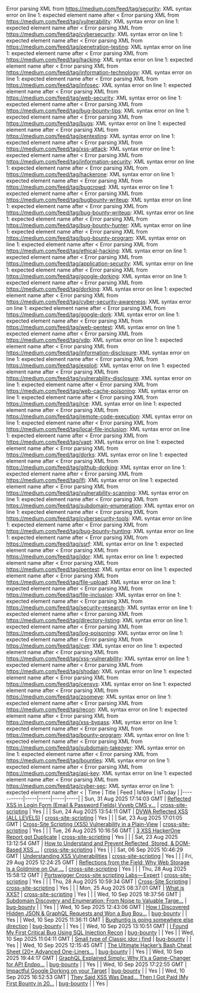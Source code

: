 Error parsing XML from https://medium.com/feed/tag/security: XML syntax error on line 1: expected element name after <
Error parsing XML from https://medium.com/feed/tag/vulnerability: XML syntax error on line 1: expected element name after <
Error parsing XML from https://medium.com/feed/tag/cybersecurity: XML syntax error on line 1: expected element name after <
Error parsing XML from https://medium.com/feed/tag/penetration-testing: XML syntax error on line 1: expected element name after <
Error parsing XML from https://medium.com/feed/tag/hacking: XML syntax error on line 1: expected element name after <
Error parsing XML from https://medium.com/feed/tag/information-technology: XML syntax error on line 1: expected element name after <
Error parsing XML from https://medium.com/feed/tag/infosec: XML syntax error on line 1: expected element name after <
Error parsing XML from https://medium.com/feed/tag/web-security: XML syntax error on line 1: expected element name after <
Error parsing XML from https://medium.com/feed/tag/bug-bounty-tips: XML syntax error on line 1: expected element name after <
Error parsing XML from https://medium.com/feed/tag/bugs: XML syntax error on line 1: expected element name after <
Error parsing XML from https://medium.com/feed/tag/pentesting: XML syntax error on line 1: expected element name after <
Error parsing XML from https://medium.com/feed/tag/xss-attack: XML syntax error on line 1: expected element name after <
Error parsing XML from https://medium.com/feed/tag/information-security: XML syntax error on line 1: expected element name after <
Error parsing XML from https://medium.com/feed/tag/hackerone: XML syntax error on line 1: expected element name after <
Error parsing XML from https://medium.com/feed/tag/bugcrowd: XML syntax error on line 1: expected element name after <
Error parsing XML from https://medium.com/feed/tag/bugbounty-writeup: XML syntax error on line 1: expected element name after <
Error parsing XML from https://medium.com/feed/tag/bug-bounty-writeup: XML syntax error on line 1: expected element name after <
Error parsing XML from https://medium.com/feed/tag/bug-bounty-hunter: XML syntax error on line 1: expected element name after <
Error parsing XML from https://medium.com/feed/tag/bug-bounty-program: XML syntax error on line 1: expected element name after <
Error parsing XML from https://medium.com/feed/tag/ethical-hacking: XML syntax error on line 1: expected element name after <
Error parsing XML from https://medium.com/feed/tag/application-security: XML syntax error on line 1: expected element name after <
Error parsing XML from https://medium.com/feed/tag/google-dorking: XML syntax error on line 1: expected element name after <
Error parsing XML from https://medium.com/feed/tag/dorking: XML syntax error on line 1: expected element name after <
Error parsing XML from https://medium.com/feed/tag/cyber-security-awareness: XML syntax error on line 1: expected element name after <
Error parsing XML from https://medium.com/feed/tag/google-dork: XML syntax error on line 1: expected element name after <
Error parsing XML from https://medium.com/feed/tag/web-pentest: XML syntax error on line 1: expected element name after <
Error parsing XML from https://medium.com/feed/tag/vdp: XML syntax error on line 1: expected element name after <
Error parsing XML from https://medium.com/feed/tag/information-disclosure: XML syntax error on line 1: expected element name after <
Error parsing XML from https://medium.com/feed/tag/exploit: XML syntax error on line 1: expected element name after <
Error parsing XML from https://medium.com/feed/tag/vulnerability-disclosure: XML syntax error on line 1: expected element name after <
Error parsing XML from https://medium.com/feed/tag/web-cache-poisoning: XML syntax error on line 1: expected element name after <
Error parsing XML from https://medium.com/feed/tag/rce: XML syntax error on line 1: expected element name after <
Error parsing XML from https://medium.com/feed/tag/remote-code-execution: XML syntax error on line 1: expected element name after <
Error parsing XML from https://medium.com/feed/tag/local-file-inclusion: XML syntax error on line 1: expected element name after <
Error parsing XML from https://medium.com/feed/tag/vapt: XML syntax error on line 1: expected element name after <
Error parsing XML from https://medium.com/feed/tag/dorks: XML syntax error on line 1: expected element name after <
Error parsing XML from https://medium.com/feed/tag/github-dorking: XML syntax error on line 1: expected element name after <
Error parsing XML from https://medium.com/feed/tag/lfi: XML syntax error on line 1: expected element name after <
Error parsing XML from https://medium.com/feed/tag/vulnerability-scanning: XML syntax error on line 1: expected element name after <
Error parsing XML from https://medium.com/feed/tag/subdomain-enumeration: XML syntax error on line 1: expected element name after <
Error parsing XML from https://medium.com/feed/tag/cybersecurity-tools: XML syntax error on line 1: expected element name after <
Error parsing XML from https://medium.com/feed/tag/bug-bounty-hunting: XML syntax error on line 1: expected element name after <
Error parsing XML from https://medium.com/feed/tag/ssrf: XML syntax error on line 1: expected element name after <
Error parsing XML from https://medium.com/feed/tag/idor: XML syntax error on line 1: expected element name after <
Error parsing XML from https://medium.com/feed/tag/pentest: XML syntax error on line 1: expected element name after <
Error parsing XML from https://medium.com/feed/tag/file-upload: XML syntax error on line 1: expected element name after <
Error parsing XML from https://medium.com/feed/tag/file-inclusion: XML syntax error on line 1: expected element name after <
Error parsing XML from https://medium.com/feed/tag/security-research: XML syntax error on line 1: expected element name after <
Error parsing XML from https://medium.com/feed/tag/directory-listing: XML syntax error on line 1: expected element name after <
Error parsing XML from https://medium.com/feed/tag/log-poisoning: XML syntax error on line 1: expected element name after <
Error parsing XML from https://medium.com/feed/tag/cve: XML syntax error on line 1: expected element name after <
Error parsing XML from https://medium.com/feed/tag/xss-vulnerability: XML syntax error on line 1: expected element name after <
Error parsing XML from https://medium.com/feed/tag/shodan: XML syntax error on line 1: expected element name after <
Error parsing XML from https://medium.com/feed/tag/censys: XML syntax error on line 1: expected element name after <
Error parsing XML from https://medium.com/feed/tag/zoomeye: XML syntax error on line 1: expected element name after <
Error parsing XML from https://medium.com/feed/tag/recon: XML syntax error on line 1: expected element name after <
Error parsing XML from https://medium.com/feed/tag/xss-bypass: XML syntax error on line 1: expected element name after <
Error parsing XML from https://medium.com/feed/tag/bounty-program: XML syntax error on line 1: expected element name after <
Error parsing XML from https://medium.com/feed/tag/subdomain-takeover: XML syntax error on line 1: expected element name after <
Error parsing XML from https://medium.com/feed/tag/bounties: XML syntax error on line 1: expected element name after <
Error parsing XML from https://medium.com/feed/tag/api-key: XML syntax error on line 1: expected element name after <
Error parsing XML from https://medium.com/feed/tag/cyber-sec: XML syntax error on line 1: expected element name after <
| Time | Title | Feed | IsNew | IsToday |
|-----------|-----|-----|-----|-----|
| Sun, 31 Aug 2025 17:14:03 GMT | [Reflected XSS in Login Form (Email & Password Fields) Vvveb CMS v...](https://freedium.cfd/https://medium.com/p/18800186804d) | [cross-site-scripting](https://medium.com/feed/tag/cross-site-scripting) | Yes |  |
| Sun, 24 Aug 2025 13:54:11 GMT | [DVWA Reflected XSS (ALL LEVELS)](https://freedium.cfd/https://medium.com/p/616e561dd674) | [cross-site-scripting](https://medium.com/feed/tag/cross-site-scripting) | Yes |  |
| Sat, 23 Aug 2025 17:01:05 GMT | [Cross-Site Scripting (XSS) Vulnerability in a Plain-View](https://freedium.cfd/https://medium.com/p/69c918793d2d) | [cross-site-scripting](https://medium.com/feed/tag/cross-site-scripting) | Yes |  |
| Tue, 26 Aug 2025 10:16:56 GMT | [3 XSS HackerOne Report got Duplicate](https://freedium.cfd/https://medium.com/p/d38db9d3e771) | [cross-site-scripting](https://medium.com/feed/tag/cross-site-scripting) | Yes |  |
| Sat, 23 Aug 2025 13:12:54 GMT | [How to Understand and Prevent Reflected, Stored, & DOM-Based XSS ...](https://freedium.cfd/https://medium.com/p/f2ec7a31d945) | [cross-site-scripting](https://medium.com/feed/tag/cross-site-scripting) | Yes |  |
| Sat, 06 Sep 2025 10:46:29 GMT | [Understanding XSS Vulnerabilities](https://freedium.cfd/https://medium.com/p/8ddc5aadeb37) | [cross-site-scripting](https://medium.com/feed/tag/cross-site-scripting) | Yes |  |
| Fri, 29 Aug 2025 12:24:25 GMT | [Reflections from the Field: Why Web Storage Is a Goldmine on Our ...](https://freedium.cfd/https://medium.com/p/75435c008f86) | [cross-site-scripting](https://medium.com/feed/tag/cross-site-scripting) | Yes |  |
| Thu, 28 Aug 2025 15:58:12 GMT | [Portswigger Cross-site scripting Labs — Expert](https://freedium.cfd/https://medium.com/p/16c4eb15eec3) | [cross-site-scripting](https://medium.com/feed/tag/cross-site-scripting) | Yes |  |
| Thu, 28 Aug 2025 10:59:34 GMT | [Cross-Site Scripting](https://freedium.cfd/https://medium.com/p/5bd920e7cd02) | [cross-site-scripting](https://medium.com/feed/tag/cross-site-scripting) | Yes |  |
| Mon, 25 Aug 2025 08:37:01 GMT | [What is XXS?](https://freedium.cfd/https://medium.com/p/47bfc3b28e6e) | [cross-site-scripting](https://medium.com/feed/tag/cross-site-scripting) | Yes |  |
| Wed, 10 Sep 2025 18:37:56 GMT | [Subdomain Discovery and Enumeration: From Noise to Valuable Targe...](https://freedium.cfd/https://medium.com/p/bbc42b644b74) | [bug-bounty](https://medium.com/feed/tag/bug-bounty) |  | Yes |
| Wed, 10 Sep 2025 12:43:06 GMT | [How I Discovered Hidden JSON & GraphQL Requests and Won a Bug Bou...](https://freedium.cfd/https://medium.com/p/dc0d72b4aba4) | [bug-bounty](https://medium.com/feed/tag/bug-bounty) |  | Yes |
| Wed, 10 Sep 2025 11:36:11 GMT | [Bughuntig is going somewhere else direction](https://freedium.cfd/https://medium.com/p/9852b3b72e4d) | [bug-bounty](https://medium.com/feed/tag/bug-bounty) |  | Yes |
| Wed, 10 Sep 2025 13:10:51 GMT | [I Found My First Critical Bug Using SQL Injection Recon](https://freedium.cfd/https://medium.com/p/6a3e2f9d89f5) | [bug-bounty](https://medium.com/feed/tag/bug-bounty) |  | Yes |
| Wed, 10 Sep 2025 11:04:11 GMT | [Small type of Classic idor i find](https://freedium.cfd/https://medium.com/p/416a11b1fe59) | [bug-bounty](https://medium.com/feed/tag/bug-bounty) |  | Yes |
| Wed, 10 Sep 2025 12:15:45 GMT | [The Ultimate Hacker’s Bash Cheat Sheet (20+ Advanced One-Liners...](https://freedium.cfd/https://medium.com/p/418385ed1e35) | [bug-bounty](https://medium.com/feed/tag/bug-bounty) |  | Yes |
| Wed, 10 Sep 2025 19:44:17 GMT | [GraphQL Explained Simply: Why It’s a Game-Changer for API Endpo...](https://freedium.cfd/https://medium.com/p/9d0d8a529804) | [bug-bounty](https://medium.com/feed/tag/bug-bounty) |  | Yes |
| Wed, 10 Sep 2025 17:22:55 GMT | [Impactful Google Dorking on your Target](https://freedium.cfd/https://medium.com/p/ce2f68862ae8) | [bug-bounty](https://medium.com/feed/tag/bug-bounty) |  | Yes |
| Wed, 10 Sep 2025 16:52:53 GMT | [They Said XSS Was Dead… Then I Got Paid  (My First Bounty in 20...](https://freedium.cfd/https://medium.com/p/6eb8d27c6c1a) | [bug-bounty](https://medium.com/feed/tag/bug-bounty) |  | Yes |
